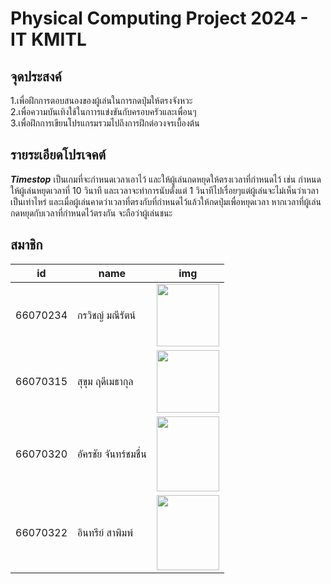 #  Physical Computing Project 2024 - IT KMITL
## จุดประสงค์
1.เพื่อฝึกการตอบสนองของผู้เล่นในการกดปุ่มให้ตรงจังหวะ <br />
2.เพื่อความบันเทิงใช้ในกาารแข่งขันกับครอบครัวและเพื่อนๆ  <br />
3.เพื่อฝึกการเขียนโปรแกรมรวมไปถึงการฝึกต่อวงจรเบื้องต้น
## รายระเอียดโปรเจคต์
***Timestop*** เป็นเกมที่จะกำหนดเวลาเอาไว้ และให้ผู้เล่นกดหยุดให้ตรงเวลาที่กำหนดไว้ เช่น กำหนดให้ผู้เล่นหยุดเวลาที่ 10 วินาที และเวลาจะทำการนับตั้งแต่ 1 วินาทีไปเรื่อยๆแต่ผู้เล่นจะไม่เห็นว่าเวลาเป็นเท่าไหร่ และเมื่อผู้เล่นคาดว่าเวลาที่ตรงกับที่กำหนดไว้แล้วให้กดปุ่มเพื่อหยุดเวลา หากเวลาที่ผู้เล่นกดหยุดกับเวลาที่กำหนดไว้ตรงกัน จะถือว่าผู้เล่นชนะ
## สมาชิก
| id      | name                    | img                                                                 |
| ------- | ----------------------- | ------------------------------------------------------------------- |
| 66070234 | กรวิชญ์ มณีรัตน์         | <img src="https://github.com/user-attachments/assets/2a701585-4df3-41ab-b4be-572d1a97b72e" width="100" height="100" /> |
| 66070315 | สุขุม ฤดีเมธากุล     | <img src="https://github.com/user-attachments/assets/ee77a5d7-864e-425c-8a56-3928824a5fbd" width="100" height="100" /> |
| 66070320 | อัครชัย จันทร์ชมชื่น   | <img src="https://github.com/user-attachments/assets/5427c1c2-44ac-4fe4-b1e3-12a07bea518f" width="100" height="120" /> |
| 66070322 | อินทรีย์ สาพิมพ์ | <img src="https://github.com/user-attachments/assets/d6712126-9ca6-44f5-ad32-b00f5a8e15c9" width="100" height="120"/> |

